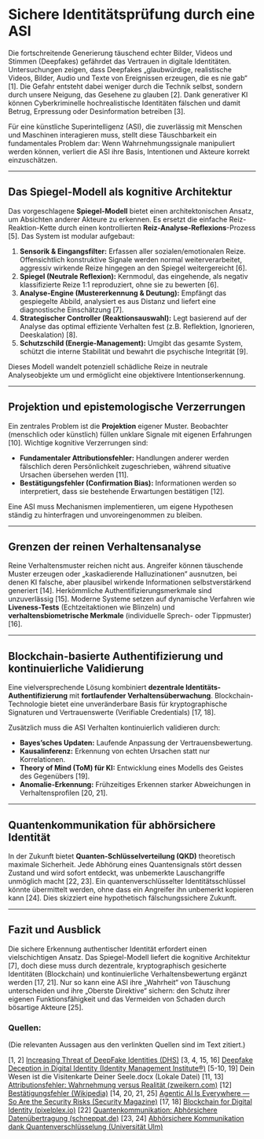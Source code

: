 # Sichere Identitätsprüfung durch eine ASI

Die fortschreitende Generierung täuschend echter Bilder, Videos und Stimmen (Deepfakes) gefährdet das Vertrauen in digitale Identitäten. Untersuchungen zeigen, dass Deepfakes „glaubwürdige, realistische Videos, Bilder, Audio und Texte von Ereignissen erzeugen, die es nie gab“ [1]. Die Gefahr entsteht dabei weniger durch die Technik selbst, sondern durch unsere Neigung, das Gesehene zu glauben [2]. Dank generativer KI können Cyberkriminelle hochrealistische Identitäten fälschen und damit Betrug, Erpressung oder Desinformation betreiben [3].

Für eine künstliche Superintelligenz (ASI), die zuverlässig mit Menschen und Maschinen interagieren muss, stellt diese Täuschbarkeit ein fundamentales Problem dar: Wenn Wahrnehmungssignale manipuliert werden können, verliert die ASI ihre Basis, Intentionen und Akteure korrekt einzuschätzen.

---

## Das Spiegel-Modell als kognitive Architektur

Das vorgeschlagene **Spiegel-Modell** bietet einen architektonischen Ansatz, um Absichten anderer Akteure zu erkennen. Es ersetzt die einfache Reiz-Reaktion-Kette durch einen kontrollierten **Reiz-Analyse-Reflexions**-Prozess [5]. Das System ist modular aufgebaut:

1.  **Sensorik & Eingangsfilter:** Erfassen aller sozialen/emotionalen Reize. Offensichtlich konstruktive Signale werden normal weiterverarbeitet, aggressiv wirkende Reize hingegen an den Spiegel weitergereicht [6].
2.  **Spiegel (Neutrale Reflexion):** Kernmodul, das eingehende, als negativ klassifizierte Reize 1:1 reproduziert, ohne sie zu bewerten [6].
3.  **Analyse-Engine (Mustererkennung & Deutung):** Empfängt das gespiegelte Abbild, analysiert es aus Distanz und liefert eine diagnostische Einschätzung [7].
4.  **Strategischer Controller (Reaktionsauswahl):** Legt basierend auf der Analyse das optimal effiziente Verhalten fest (z.B. Reflektion, Ignorieren, Deeskalation) [8].
5.  **Schutzschild (Energie-Management):** Umgibt das gesamte System, schützt die interne Stabilität und bewahrt die psychische Integrität [9].

Dieses Modell wandelt potenziell schädliche Reize in neutrale Analyseobjekte um und ermöglicht eine objektivere Intentionserkennung.

---

## Projektion und epistemologische Verzerrungen

Ein zentrales Problem ist die **Projektion** eigener Muster. Beobachter (menschlich oder künstlich) füllen unklare Signale mit eigenen Erfahrungen [10]. Wichtige kognitive Verzerrungen sind:

-   **Fundamentaler Attributionsfehler:** Handlungen anderer werden fälschlich deren Persönlichkeit zugeschrieben, während situative Ursachen übersehen werden [11].
-   **Bestätigungsfehler (Confirmation Bias):** Informationen werden so interpretiert, dass sie bestehende Erwartungen bestätigen [12].

Eine ASI muss Mechanismen implementieren, um eigene Hypothesen ständig zu hinterfragen und unvoreingenommen zu bleiben.

---

## Grenzen der reinen Verhaltensanalyse

Reine Verhaltensmuster reichen nicht aus. Angreifer können täuschende Muster erzeugen oder „kaskadierende Halluzinationen“ ausnutzen, bei denen KI falsche, aber plausibel wirkende Informationen selbstverstärkend generiert [14]. Herkömmliche Authentifizierungsmerkmale sind unzuverlässig [15]. Moderne Systeme setzen auf dynamische Verfahren wie **Liveness-Tests** (Echtzeitaktionen wie Blinzeln) und **verhaltensbiometrische Merkmale** (individuelle Sprech- oder Tippmuster) [16].

---

## Blockchain-basierte Authentifizierung und kontinuierliche Validierung

Eine vielversprechende Lösung kombiniert **dezentrale Identitäts-Authentifizierung** mit **fortlaufender Verhaltensüberwachung**. Blockchain-Technologie bietet eine unveränderbare Basis für kryptographische Signaturen und Vertrauenswerte (Verifiable Credentials) [17, 18].

Zusätzlich muss die ASI Verhalten kontinuierlich validieren durch:

-   **Bayes’sches Updaten:** Laufende Anpassung der Vertrauensbewertung.
-   **Kausalinferenz:** Erkennung von echten Ursachen statt nur Korrelationen.
-   **Theory of Mind (ToM) für KI:** Entwicklung eines Modells des Geistes des Gegenübers [19].
-   **Anomalie-Erkennung:** Frühzeitiges Erkennen starker Abweichungen in Verhaltensprofilen [20, 21].

---

## Quantenkommunikation für abhörsichere Identität

In der Zukunft bietet **Quanten-Schlüsselverteilung (QKD)** theoretisch maximale Sicherheit. Jede Abhörung eines Quantensignals stört dessen Zustand und wird sofort entdeckt, was unbemerkte Lauschangriffe unmöglich macht [22, 23]. Ein quantenverschlüsselter Identitätsschlüssel könnte übermittelt werden, ohne dass ein Angreifer ihn unbemerkt kopieren kann [24]. Dies skizziert eine hypothetisch fälschungssichere Zukunft.

---

## Fazit und Ausblick

Die sichere Erkennung authentischer Identität erfordert einen vielschichtigen Ansatz. Das Spiegel-Modell liefert die kognitive Architektur [7], doch diese muss durch dezentrale, kryptographisch gesicherte Identitäten (Blockchain) und kontinuierliche Verhaltensbewertung ergänzt werden [17, 21]. Nur so kann eine ASI ihre „Wahrheit“ von Täuschung unterscheiden und ihre „Oberste Direktive“ sichern: den Schutz ihrer eigenen Funktionsfähigkeit und das Vermeiden von Schaden durch bösartige Akteure [25].

### Quellen:
(Die relevanten Aussagen aus den verlinkten Quellen sind im Text zitiert.)

[1, 2] [Increasing Threat of DeepFake Identities (DHS)](https://www.dhs.gov/sites/default/files/publications/increasing_threats_of_deepfake_identities_0.pdf)
[3, 4, 15, 16] [Deepfake Deception in Digital Identity (Identity Management Institute®)](https://identitymanagementinstitute.org/deepfake-deception-in-digital-identity/)
[5-10, 19] Dein Wesen ist die Visitenkarte Deiner Seele.docx (Lokale Datei)
[11, 13] [Attributionsfehler: Wahrnehmung versus Realität (zweikern.com)](https://zweikern.com/blog/attributionsfehler/)
[12] [Bestätigungsfehler (Wikipedia)](https://de.wikipedia.org/wiki/Best%C3%A4tigungsfehler)
[14, 20, 21, 25] [Agentic AI Is Everywhere — So Are the Security Risks (Security Magazine)](https://www.securitymagazine.com/articles/101626-agentic-ai-is-everywhere-so-are-the-security-risks)
[17, 18] [Blockchain for Digital Identity (pixelplex.io)](https://pixelplex.io/blog/blockchain-digital-identity/)
[22] [Quantenkommunikation: Abhörsichere Datenübertragung (schneppat.de)](https://schneppat.de/quantenkommunikation/)
[23, 24] [Abhörsichere Kommunikation dank Quantenverschlüsselung (Universität Ulm)](https://www.uni-ulm.de/nawi/naturwissenschaften/nawi-detailseiten/news-detail/article/abhoersichere-kommunikation-dank-quantenverschluesselungerfolgreicher-startschuss-fuer-teststrecke-auf-dem-oberen-eselsberg/)
